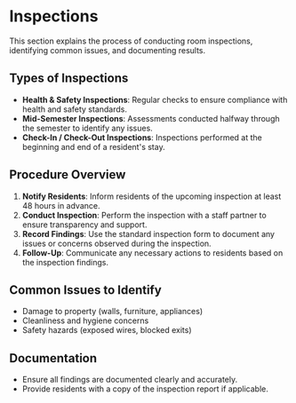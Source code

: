 # Inspections
This section explains the process of conducting room inspections, identifying common issues, and documenting results.

## Types of Inspections
- **Health & Safety Inspections**: Regular checks to ensure compliance with health and safety standards.
- **Mid-Semester Inspections**: Assessments conducted halfway through the semester to identify any issues.
- **Check-In / Check-Out Inspections**: Inspections performed at the beginning and end of a resident's stay.

## Procedure Overview
1. **Notify Residents**: Inform residents of the upcoming inspection at least 48 hours in advance.
2. **Conduct Inspection**: Perform the inspection with a staff partner to ensure transparency and support.
3. **Record Findings**: Use the standard inspection form to document any issues or concerns observed during the inspection.
4. **Follow-Up**: Communicate any necessary actions to residents based on the inspection findings.

## Common Issues to Identify
- Damage to property (walls, furniture, appliances)
- Cleanliness and hygiene concerns
- Safety hazards (exposed wires, blocked exits)

## Documentation
- Ensure all findings are documented clearly and accurately.
- Provide residents with a copy of the inspection report if applicable.